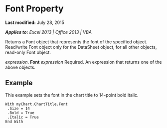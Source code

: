 
# Font Property

 **Last modified:** July 28, 2015

 _**Applies to:** Excel 2013 | Office 2013 | VBA_

Returns a Font object that represents the font of the specified object. Read/write Font object only for the DataSheet object, for all other objects, read-only Font object.

 _expression_. **Font**
 _expression_ Required. An expression that returns one of the above objects.

## Example

This example sets the font in the chart title to 14-point bold italic.


```
With myChart.ChartTitle.Font 
 .Size = 14 
 .Bold = True 
 .Italic = True 
End With 

```


